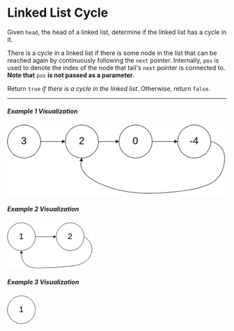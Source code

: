 # Linked List Cycle

Given `head`, the head of a linked list, determine if the linked list has a cycle in it.

There is a cycle in a linked list if there is some node in the list that can be reached again by continuously following the `next` pointer. Internally, `pos` is used to denote the index of the node that tail's `next` pointer is connected to. **Note that** `pos` **is not passed as a parameter.**

Return `true` _if there is a cycle in the linked list_. Otherwise, return `false`.

---

##### Example 1 Visualization

![Example 1 Visualization](circularlinkedlist.png "Example 1 Visualization")

##### Example 2 Visualization

![Example 2 Visualization](circularlinkedlist_test2.png "Example 2 Visualization")

##### Example 3 Visualization

![Example 3 Visualization](circularlinkedlist_test3.png "Example 3 Visualization")
